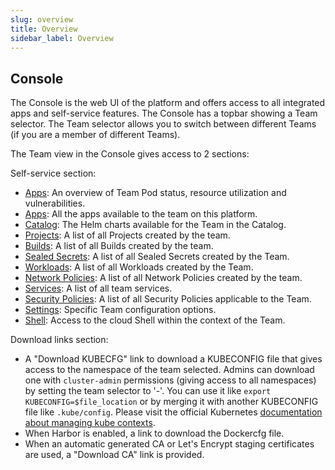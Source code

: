 ```yaml
---
slug: overview
title: Overview
sidebar_label: Overview
---
```


<!-- ![Console apps](img/apps.png) -->

## Console

The Console is the web UI of the platform and offers access to all integrated apps and self-service features. The Console has a topbar showing a Team selector. The Team selector allows you to switch between different Teams (if you are a member of different Teams).

The Team view in the Console gives access to 2 sections:

Self-service section:

- [Apps](dashboard.md): An overview of Team Pod status, resource utilization and vulnerabilities.
- [Apps](apps.md): All the apps available to the team on this platform.
- [Catalog](catalog.md): The Helm charts available for the Team in the Catalog.
- [Projects](projects.md): A list of all Projects created by the team.
- [Builds](builds.md): A list of all Builds created by the team.
- [Sealed Secrets](sealed-secrets.md): A list of all Sealed Secrets created by the Team.
- [Workloads](workloads.md): A list of all Workloads created by the Team.
- [Network Policies](netpols.md): A list of all Network Policies created by the team.
- [Services](services.md): A list of all team services.
- [Security Policies](security-policies.md): A list of all Security Policies applicable to the Team.
- [Settings](settings.md): Specific Team configuration options.
- [Shell](shell.md): Access to the cloud Shell within the context of the Team.

Download links section:

- A "Download KUBECFG" link to download a KUBECONFIG file that gives access to the namespace of the team selected. Admins can download one with `cluster-admin` permissions (giving access to all namespaces) by setting the team selector to '-'. You can use it like `export KUBECONFIG=$file_location` or by merging it with another KUBECONFIG file like `.kube/config`. Please visit the official Kubernetes [documentation about managing kube contexts](https://kubernetes.io/docs/concepts/configuration/organize-cluster-access-kubeconfig/).
- When Harbor is enabled, a link to download the Dockercfg file.
- When an automatic generated CA or Let's Encrypt staging certificates are used, a "Download CA" link is provided.

